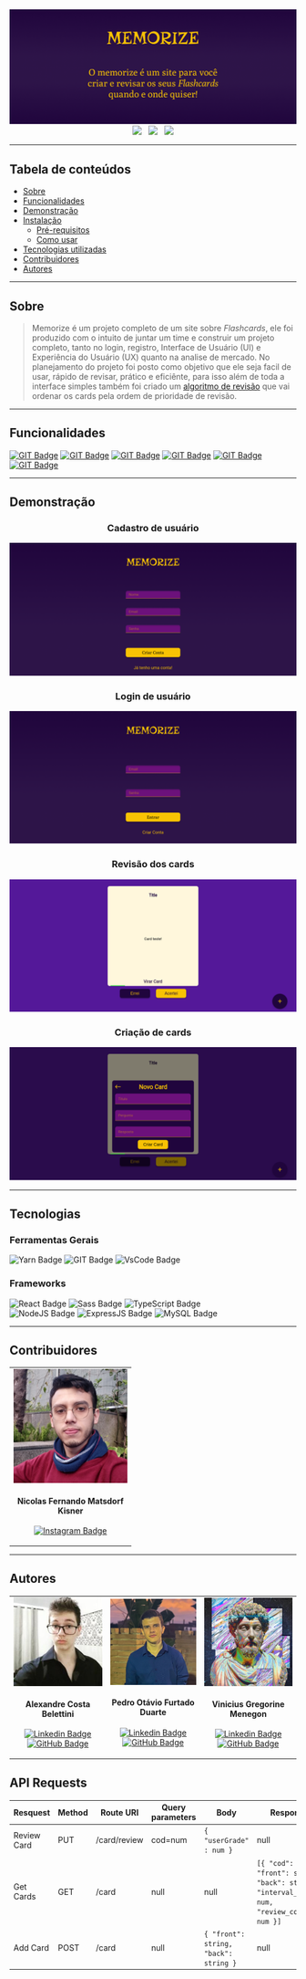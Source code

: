 
<img alt="Memorize. O memorize é um site para você criar e revisar os seus Flashcards quando e onde quiser!" src="./client/src/assets/readme/banner.png" />
<div align="center">
  <img src="https://img.shields.io/static/v1?labelColor=6C117B&label=License&message=MIT&color=57B536&style=for-the-badge"/> 
  &nbsp
  <img src="https://img.shields.io/static/v1?labelColor=6C117B&label=Node.js&message=14.17.3&color=57B536&style=for-the-badge"/> 
  &nbsp
  <img src="https://img.shields.io/static/v1?labelColor=6C117B&label=Status&message=Concluido&color=57B536&style=for-the-badge"/>
</div>

---

## Tabela de conteúdos

<!--ts-->
   * [Sobre](#sobre)
   * [Funcionalidades](#funcionalidades)
   * [Demonstração](#demonstração)
   * [Instalação](#instalacao)
      * [Pré-requisitos](#pre-requisitos)
      * [Como usar](#como-usar)
   * [Tecnologias utilizadas](#tecnologias)
   * [Contribuidores](#contribuidores)
   * [Autores](#autores)
<!--te-->

---

## Sobre

> Memorize é um projeto completo de um site sobre *Flashcards*, ele foi produzido com o intuito de juntar um time e construir um projeto completo, tanto no login, registro, Interface de Usuário (UI) e Experiência do Usuário (UX) quanto na analise de mercado. 
> No planejamento do projeto foi posto como objetivo que ele seja facil de usar, rápido de revisar, prático e eficiênte, para isso além de toda a interface simples também foi criado um [algoritmo de revisão](https://github.com/Studio-024/revison-algorithm) que vai ordenar os cards pela ordem de prioridade de revisão.

---

## Funcionalidades

[![GIT Badge](https://img.shields.io/badge/Criação%20Cards-darkgreen?style=for-the-badge&logoColor=white)](#novoCard)
[![GIT Badge](https://img.shields.io/badge/Verificação%20Cards-Green?style=for-the-badge&logoColor=white)](#revision)
[![GIT Badge](https://img.shields.io/badge/Algoritmo%20de%20Revisão-purple?style=for-the-badge&logoColor=white)]()
[![GIT Badge](https://img.shields.io/badge/Revisão%20dos%20Cards-b874b6?style=for-the-badge&logoColor=white)](#revision)
[![GIT Badge](https://img.shields.io/badge/Cadastro%20de%20Usuários-blue?style=for-the-badge&logoColor=white)](#cadastro)
[![GIT Badge](https://img.shields.io/badge/Login%20de%20Usuários-darkblue?style=for-the-badge&logoColor=white)](#login)

---

## Demonstração

<div align="center">
  
  ### Cadastro de usuário
  <img src="./client/src/assets/readme/signup.png" />
  <br/>
  
  ### Login de usuário
  <img src="./client/src/assets/readme/login.png" />
  <br/>
  
  ### Revisão dos cards
  <img src="./client/src/assets/readme/card.png" />
  <br/>
  
  ### Criação de cards
  <img src="./client/src/assets/readme/addcard.png" />
  <br/>
  
</div>

---
## Tecnologias

  ### Ferramentas Gerais
  ![Yarn Badge](https://img.shields.io/badge/Yarn-2C8EBB?style=for-the-badge&logo=yarn&logoColor=white) 
  ![GIT Badge](https://img.shields.io/badge/Git-F05032?style=for-the-badge&logo=git&logoColor=white)
  ![VsCode Badge](https://img.shields.io/badge/Visual_Studio_Code-0078D4?style=for-the-badge&logo=visual%20studio%20code&logoColor=white) 
  
  ### Frameworks
  ![React Badge](https://img.shields.io/badge/React-20232A?style=for-the-badge&logo=react&logoColor=61DAFB) 
  ![Sass Badge](https://img.shields.io/badge/Sass-CC6699?style=for-the-badge&logo=sass&logoColor=white) 
  ![TypeScript Badge](https://img.shields.io/badge/TypeScript-blue?style=for-the-badge&logo=TypeScript&logoColor=white)     
  ![NodeJS Badge](https://img.shields.io/badge/NodeJS-339933?style=for-the-badge&logo=Node.JS&logoColor=white) 
  ![ExpressJS Badge](https://img.shields.io/badge/Express.js-000000?style=for-the-badge&logo=express&logoColor=white) 
  ![MySQL Badge](https://img.shields.io/badge/MySQL-00000F?style=for-the-badge&logo=mysql&logoColor=white) 
  
---
## Contribuidores

<table>
<tr >
  <td width="200px" align="center">
    
  <img  alt="Foto de Nicolas Fernando Matsdorf Kisner" src="./client/src/assets/readme/NicolasProfile.jpeg"/> 
    
  #### Nicolas Fernando Matsdorf Kisner
  [![Instagram Badge](https://img.shields.io/badge/-nicolas__matsdorf-white?style=flat-square&logo=instagram&logoColor=Pink&link=https://www.instagram.com/nicolas_matsdorf/?utm_medium=copy_link)](https://www.instagram.com/nicolas_matsdorf/?utm_medium=copy_link)
  </td>
</tr>
</table>

---
## Autores

<table>
<tr >
  <td width="200px" align="center">
    
  <img  alt="Foto de Alexandre Costa Belettini" src="./client/src/assets/readme/AlexandreProfile.jpeg"/> 
    
  #### Alexandre Costa Belettini
  [![Linkedin Badge](https://img.shields.io/badge/-Alexandre%20Costa%20Belettini-white?style=flat-square&logo=linkedin&logoColor=blue&link=https://www.linkedin.com/in/alexandrexyz/)](https://www.linkedin.com/in/alexandrexyz/)
    <br>
  [![GitHub Badge](https://img.shields.io/badge/-AlexandreXYZ-white?style=flat-square&logo=GitHub&logoColor=black&link=https://github.com/AlexandreXYZ)](https://github.com/AlexandreXYZ)
  </td>

  <td width="200px" align="center">
  
  <img alt="Foto de Pedro Otávio Furtado Duarte" src="./client/src/assets/readme/PedroProfile.jpeg"/> 

  #### Pedro Otávio Furtado Duarte 
  [![Linkedin Badge](https://img.shields.io/badge/-Pedro%20Duarte-white?style=flat-square&logo=linkedin&logoColor=blue&link=https://www.linkedin.com/in/pedro-duarte-5b5356214/)](https://www.linkedin.com/in/pedro-duarte-5b5356214/)
    <br>
  [![GitHub Badge](https://img.shields.io/badge/-k1vz-white?style=flat-square&logo=GitHub&logoColor=black&link=https://github.com/k1vz)](https://github.com/k1vz)
    
  </td>

  <td  width="200px"align="center">
    
  <img alt="Foto do GitHub de Vinicius Gregorine Menegon" src="./client/src/assets/readme/ViniciusProfile.jpeg"/> 

  #### Vinicius Gregorine Menegon
  [![Linkedin Badge](https://img.shields.io/badge/-Vinicius%20Gregorine%20Menegon-white?style=flat-square&logo=linkedin&logoColor=blue&link=https://www.linkedin.com/in/vinicius-gregorine-menegon-92428b210/)](https://www.linkedin.com/in/vinicius-gregorine-menegon-92428b210/)
    <br>
  [![GitHub Badge](https://img.shields.io/badge/-ViniciusGregorine-white?style=flat-square&logo=GitHub&logoColor=black&link=https://github.com/ViniciusGregorine)](https://github.com/ViniciusGregorine)
  </td>

</tr>
</table>


## API Requests 
Resquest | Method | Route URI | Query parameters | Body | Response 
--- | --- | --- | --- | --- |--- 
Review Card | PUT | /card/review | cod=num | ` { "userGrade" : num } `| null 
Get Cards | GET | /card | null | null | ` [{ "cod": num, "front": string, "back": string, "interval_time": num, "review_cod": num }] `
Add Card | POST | /card | null | `{ "front": string, "back": string }` | null


